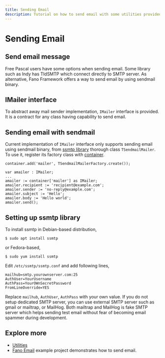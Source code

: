 ```yaml
---
title: Sending Email
description: Tutorial on how to send email with some utilities provided by Fano Framework
---
```


<h1 class="major">Sending Email</h1>

## Send email message

Free Pascal users have some options when sending email. Some library such as Indy has TIdSMTP which connect directly to SMTP server.
As alternative, Fano Framework offers a way to send email by using sendmail binary.

## IMailer interface

To abstract away mail sender implementation, `IMailer` interface is provided. It is a contract for any class having capability to send email.

## Sending email with sendmail

Current implementation of `IMailer` interface only supports sending email using sendmail binary, from [ssmtp library](https://linux.die.net/man/8/ssmtp) thorough class `TSendmailMailer`. To use it, register its factory class with [container](/dependency-container).

```
container.add('mailer', TSendmailMailerFactory.create());
```

```
var amailer : IMailer;
...
amailer := container['mailer'] as IMailer;
amailer.recipient := 'recipient@example.com';
amailer.sender := 'no-reply@example.com';
amailer.subject := 'Hello';
amailer.body := 'Hello world';
amailer.send();
```

## Setting up ssmtp library

To install ssmtp in Debian-based distribution,

```
$ sudo apt install ssmtp
```
or Fedora-based,

```
$ sudo yum install ssmtp
```

Edit `/etc/ssmtp/ssmtp.conf` and add following lines,

```
mailhub=smtp.yourownserver.com:25
AuthUser=YourUsername
AuthPass=YourOWnSecretPassword
FromLineOverride=YES
```

Replace `mailhub`, `AuthUser`, `AuthPass` with your own value. If you do not setup dedicated SMTP server, you can use external SMTP server such as gmail or mailtrap, or MailHog. Both mailtrap and MailHog is fake SMTP server which helps sending test email without fear of becoming email spammer during development.

## Explore more

- [Utilities](/utilities)
- [Fano Email](https://github.com/fanoframework/fano-email) example project demonstrates how to send email.

